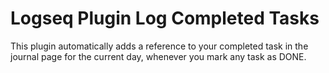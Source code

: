 # Logseq Plugin Log Completed Tasks

This plugin automatically adds a reference to your completed task in the journal page for the current day, 
whenever you mark any task as DONE. 


